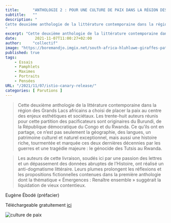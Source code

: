 ```yaml
---
title:      "ANTHOLOGIE 2 : POUR UNE CULTURE DE PAIX DANS LA RÉGION DES GRANDS LACS AFRICAINS"
subtitle:   ""
description: "
Cette deuxième anthologie de la littérature contemporaine dans la région des Grands Lacs africains a choisi de placer la paix au centre des enjeux esthétiques et sociétaux. Les trente-huit auteurs réunis pour cette partition des pacificateurs sont originaires du Burundi, de la République démocratique du Congo et du Rwanda. Ce qu’ils ont en partage, ce n’est pas seulement la géographie, des langues, un patrimoine culturel et naturel exceptionnel, mais aussi une histoire riche, tourmentée et marquée ces deux dernières décennies par les guerres et une tragédie majeure : le génocide des Tutsis au Rwanda
"
excerpt: "Cette deuxième anthologie de la littérature contemporaine dans la région des Grands Lacs africains a choisi de placer la paix au centre des enjeux esthétiques et sociétaux"
date:        2021-11-07T11:00:27+02:00
author:     "collectif"
image: "https://boremandjo.imgix.net/south-africa-hluhluwe-giraffes-pattern.jpg"
published: true
tags:
    - Essais
    - Pamphlets
    - Maximes
    - Portraits
    - Pensées
URL: "/2021/11/07/istio-canary-release/"
categories: [ Parutions ]
---
```




>Cette deuxième anthologie de la littérature contemporaine dans la région des Grands Lacs africains a choisi de placer la paix au centre des enjeux esthétiques et sociétaux. Les trente-huit auteurs réunis pour cette partition des pacificateurs sont originaires du Burundi, de la République démocratique du Congo et du Rwanda. Ce qu’ils ont en partage, ce n’est pas seulement la géographie, des langues, un patrimoine culturel et naturel exceptionnel, mais aussi une histoire riche, tourmentée et marquée ces deux dernières décennies par les guerres et une tragédie majeure : le génocide des Tutsis au Rwanda.

>Les auteurs de cette livraison, soudés ici par une passion des lettres et un dépassement des données abruptes de l’Histoire, ont réalisé un anti-dogmatisme littéraire. Leurs plumes prolongent les réflexions et les propositions fictionnelles contenues dans la première anthologie dont la thématique 
« Émergences : Renaître ensemble » suggérait la liquidation de vieux contentieux.

Eugène Ébodé (préfacier)


Téléchargeable gratuitement [ici](https://lacroiseedeschemins.ma/produit/pour-une-culture-de-paix-dans-la-region-des-grands-lacs-africainsanthologie-2plateforme-des-ecrivains-des-grands-lacs-africains/)<BR>



![culture de paix](https://boremandjo.imgix.net/9789920753272_Pour-une-culture-de-paix-dans-la-re%CC%81gion-des-Grands-Lacs-africains.jpg)
